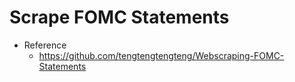 # Scrape FOMC Statements

* Reference
    - https://github.com/tengtengtengteng/Webscraping-FOMC-Statements
